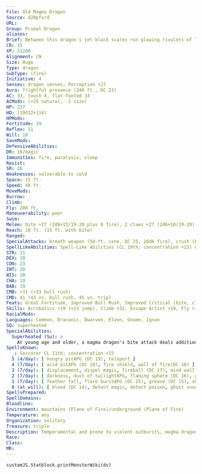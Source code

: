 ```yaml
---
File: Old Magma Dragon
Source: d20pfsrd
URL: 
Group: Primal Dragon
aliases: 
Brief: Between this dragon's jet-black scales run glowing rivulets of lava, and veins aglow with heat shine in the membranes of its wings.
CR: 15
XP: 51200
Alignment: CN
Size: Huge
Type: dragon
SubType: (fire)
Initiative: 4
Senses: dragon senses; Perception +27
Aura: frightful presence (240 ft., DC 23)
AC: 33, touch 8, flat-footed 33
ACMods: (+25 natural, -2 size)
HP: 237
HD: (19d12+114)
HPMods: 
Fortitude: 19
Reflex: 11
Will: 18
SaveMods: 
DefensiveAbilities: 
DR: 10/magic
Immunities: fire, paralysis, sleep
Resist: 
SR: 26
Weaknesses: vulnerable to cold
Space: 15 ft.
Speed: 40 ft.
MoveMods: 
Burrow: 
Climb: 
Fly: 200 ft.
Maneuverability: poor
Swim: 
Melee: bite +27 (2d8+15/19-20 plus 8 fire), 2 claws +27 (2d6+10/19-20), tail slap +25 (2d6+15), 2 wings +25 (1d8+5)
Reach: 10 ft. (15 ft. with bite)
Ranged: 
SpecialAttacks: breath weapon (50-ft. cone, DC 25, 16d6 fire), crush (DC 25, 2d8+15)
SpellLikeAbilities: Spell-Like Abilities (CL 19th; concentration +23) Constant-fire shield(warm) At will-burning hands (DC 15), scorching ray, wall of fire
STR: 31
DEX: 10
CON: 23
INT: 20
WIS: 20
CHA: 19
BAB: 19
CMB: +31 (+33 bull rush)
CMD: 41 (43 vs. bull rush, 45 vs. trip)
Feats: Great Fortitude, Improved Bull Rush, Improved Critical (bite, claws), Improved Initiative, Improved Vital Strike, Iron Will, Multiattack, Power Attack, Vital Strike
Skills: Acrobatics +19 (+23 jump), Climb +32, Escape Artist +19, Fly +14, Intimidate +26, Perception +27, Sense Motive +27, Sleight of Hand +19, Stealth +14, Survival +27, Swim +32
RacialMods: 
Languages: Common, Draconic, Dwarven, Elven, Gnome, Ignan
SQ: superheated
SpecialAbilities:
  Superheated (Su): >
    At young age and older, a magma dragon's bite attack deals additional fire damage equal to its age category.
SpellsKnown:
  _: Sorcerer CL 11th; concentration +15
  5 (4/day): [ hungry pitAPG (DC 19), teleport ]
  4 (7/day): [ acid pitAPG (DC 18), fire shield, wall of fire(DC 18) ]
  3 (7/day): [ displacement, dispel magic, fireball (DC 17), wind wall ]
  2 (7/day): [ darkness, dust of twilightAPG, flaming sphere (DC 16), glitterdust(DC 16),scorching ray ]
  1 (7/day): [ feather fall, flare burstAPG (DC 15), grease (DC 15), shield, true strike ]
  0 (at will): [ bleed (DC 14), detect magic, detect poison, ghost sound, light, open/close, read magic, sparkAPG, touch of fatigue ]
SpellsPrepared: 
SpellDomains: 
Bloodline: 
Environment: mountains (Plane of Fire)/underground (Plane of Fire)
Temperature: any
Organization: solitary
Treasure: triple
Description: Temperamental and prone to violent outbursts, magma dragons are regarded by most other dragons as dangerously insane-an assumption that, more often than not, proves correct. One can rarely predict a magma dragon's state of mind until it either attacks or attempts to engage in conversation. For their part, magma dragons can justify all of their actions-they just rarely feel the need to do so.
Race: 
Class: 
MR: 
---
```

```dataviewjs
customJS.Statblock.printMonsterWiki(dv)
```
